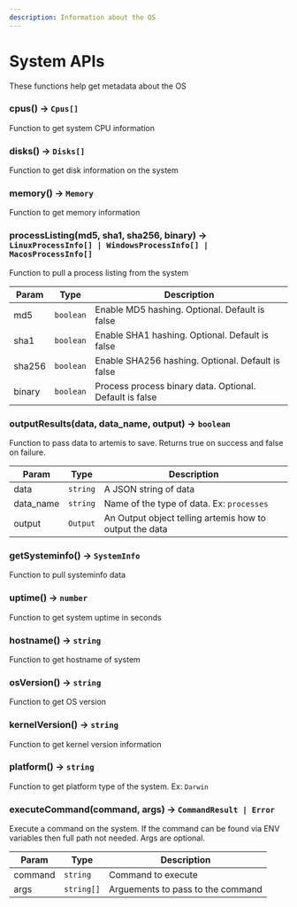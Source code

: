 ```yaml
---
description: Information about the OS
---
```


# System APIs

These functions help get metadata about the OS

### cpus() -> `Cpus[]`

Function to get system CPU information

### disks() -> `Disks[]`

Function to get disk information on the system

### memory() -> `Memory`

Function to get memory information

### processListing(md5, sha1, sha256, binary) -> `LinuxProcessInfo[] | WindowsProcessInfo[] | MacosProcessInfo[]`

Function to pull a process listing from the system

| Param  | Type      | Description                                             |
| ------ | --------- | ------------------------------------------------------- |
| md5    | `boolean` | Enable MD5 hashing. Optional. Default is false          |
| sha1   | `boolean` | Enable SHA1 hashing. Optional. Default is false         |
| sha256 | `boolean` | Enable SHA256 hashing. Optional. Default is false       |
| binary | `boolean` | Process process binary data. Optional. Default is false |

### outputResults(data, data_name, output) -> `boolean`

Function to pass data to artemis to save. Returns true on success and false on
failure.

| Param     | Type     | Description                                             |
| --------- | -------- | ------------------------------------------------------- |
| data      | `string` | A JSON string of data                                   |
| data_name | `string` | Name of the type of data. Ex: `processes`               |
| output    | `Output` | An Output object telling artemis how to output the data |

### getSysteminfo() -> `SystemInfo`

Function to pull systeminfo data

### uptime() -> `number`

Function to get system uptime in seconds

### hostname() -> `string`

Function to get hostname of system

### osVersion() -> `string`

Function to get OS version

### kernelVersion() -> `string`

Function to get kernel version information

### platform() -> `string`

Function to get platform type of the system. Ex: `Darwin`

### executeCommand(command, args) -> `CommandResult | Error`

Execute a command on the system. If the command can be found via ENV variables
then full path not needed. Args are optional.

| Param   | Type       | Description                       |
| ------- | ---------- | --------------------------------- |
| command | `string`   | Command to execute                |
| args    | `string[]` | Arguements to pass to the command |
